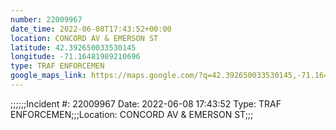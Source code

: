 ```yaml
---
number: 22009967
date_time: 2022-06-08T17:43:52+00:00
location: CONCORD AV & EMERSON ST
latitude: 42.392650033530145
longitude: -71.16481989210696
type: TRAF ENFORCEMEN
google_maps_link: https://maps.google.com/?q=42.392650033530145,-71.16481989210696
---
```


;;;;;;Incident #: 22009967  Date: 2022-06-08 17:43:52   Type: TRAF ENFORCEMEN;;;Location: CONCORD AV & EMERSON ST;;;
